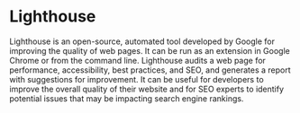 # Lighthouse

Lighthouse is an open-source, automated tool developed by Google for improving the quality of web pages. It can be run as an extension in Google Chrome or from the command line. Lighthouse audits a web page for performance, accessibility, best practices, and SEO, and generates a report with suggestions for improvement. It can be useful for developers to improve the overall quality of their website and for SEO experts to identify potential issues that may be impacting search engine rankings.
